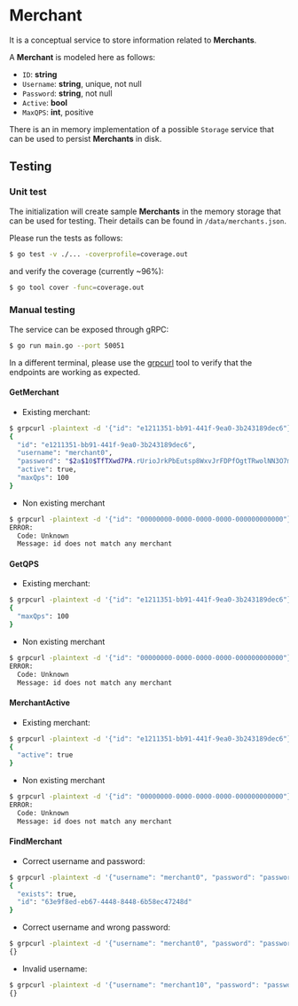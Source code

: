 # Merchant

It is a conceptual service to store information related to **Merchants**.

A **Merchant** is modeled here as follows:

- `ID`:       **string**
- `Username`: **string**, unique, not null
- `Password`: **string**, not null
- `Active`:   **bool**
- `MaxQPS`:   **int**, positive

There is an in memory implementation of a possible `Storage` service that can be used to persist **Merchants** in disk.

## Testing

### Unit test

The initialization will create sample **Merchants** in the memory storage that can be used for testing. Their details can be found in `/data/merchants.json`.

Please run the tests as follows:

```bash
$ go test -v ./... -coverprofile=coverage.out
```

and verify the coverage (currently ~96%):

```bash
$ go tool cover -func=coverage.out
```

### Manual testing

The service can be exposed through gRPC:

```bash
$ go run main.go --port 50051
```

In a different terminal, please use the [grpcurl](https://github.com/fullstorydev/grpcurl) tool to verify that the endpoints are working as expected.

#### GetMerchant

- Existing merchant:

```bash
$ grpcurl -plaintext -d '{"id": "e1211351-bb91-441f-9ea0-3b243189dec6"}' "[::1]:50051" merchant.MerchantService/GetMerchant | jq .
{
  "id": "e1211351-bb91-441f-9ea0-3b243189dec6",
  "username": "merchant0",
  "password": "$2a$10$TfTXwd7PA.rUrioJrkPbEutsp8WxvJrFDPfOgtTRwolNN3O7m0zKS",
  "active": true,
  "maxQps": 100
}
```

- Non existing merchant

```bash
$ grpcurl -plaintext -d '{"id": "00000000-0000-0000-0000-000000000000"}' "[::1]:50051" merchant.MerchantService/GetMerchant | jq .
ERROR:
  Code: Unknown
  Message: id does not match any merchant
```

#### GetQPS

- Existing merchant:

```bash
$ grpcurl -plaintext -d '{"id": "e1211351-bb91-441f-9ea0-3b243189dec6"}' "[::1]:50051" merchant.MerchantService/GetQPS | jq .
{
  "maxQps": 100
}
```

- Non existing merchant

```bash
$ grpcurl -plaintext -d '{"id": "00000000-0000-0000-0000-000000000000"}' "[::1]:50051" merchant.MerchantService/GetQPS | jq .
ERROR:
  Code: Unknown
  Message: id does not match any merchant
```

#### MerchantActive

- Existing merchant:

```bash
$ grpcurl -plaintext -d '{"id": "e1211351-bb91-441f-9ea0-3b243189dec6"}' "[::1]:50051" merchant.MerchantService/MerchantActive | jq .
{
  "active": true
}
```

- Non existing merchant

```bash
$ grpcurl -plaintext -d '{"id": "00000000-0000-0000-0000-000000000000"}' "[::1]:50051" merchant.MerchantService/MerchantActive | jq .
ERROR:
  Code: Unknown
  Message: id does not match any merchant
```

#### FindMerchant

- Correct username and password:

```bash
$ grpcurl -plaintext -d '{"username": "merchant0", "password": "password0"}' "[::1]:50051" merchant.MerchantService/FindMerchant | jq .
{
  "exists": true,
  "id": "63e9f8ed-eb67-4448-8448-6b58ec47248d"
}
```

- Correct username and wrong password:

```bash
$ grpcurl -plaintext -d '{"username": "merchant0", "password": "password0000"}' "[::1]:50051" merchant.MerchantService/FindMerchant | jq .
{}
```

- Invalid username:

```bash
$ grpcurl -plaintext -d '{"username": "merchant10", "password": "password0000"}' "[::1]:50051" merchant.MerchantService/FindMerchant | jq .
{}
```
